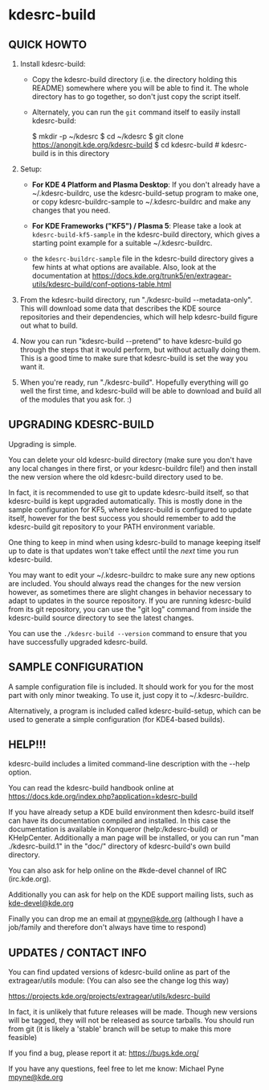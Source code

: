 # kdesrc-build

## QUICK HOWTO

1. Install kdesrc-build:
    - Copy the kdesrc-build directory (i.e. the directory holding this README)
      somewhere where you will be able to find it. The whole directory has to
      go together, so don't just copy the script itself.

    - Alternately, you can run the `git` command itself to easily install
      kdesrc-build:

      $ mkdir -p ~/kdesrc
      $ cd ~/kdesrc
      $ git clone https://anongit.kde.org/kdesrc-build
      $ cd kdesrc-build # kdesrc-build is in this directory

2. Setup:
    - **For KDE 4 Platform and Plasma Desktop**: If you don't already have a
      ~/.kdesrc-buildrc, use the kdesrc-build-setup program to make one, or
      copy kdesrc-buildrc-sample to ~/.kdesrc-buildrc and make any changes that
      you need.

    - **For KDE Frameworks ("KF5") / Plasma 5**: Please take a look at 
      `kdesrc-build-kf5-sample` in the kdesrc-build directory,
      which gives a starting point example for a suitable ~/.kdesrc-buildrc.

    - the `kdesrc-buildrc-sample` file in the kdesrc-build directory
      gives a few hints at what options are available. Also, look at the 
      documentation at
      https://docs.kde.org/trunk5/en/extragear-utils/kdesrc-build/conf-options-table.html

3. From the kdesrc-build directory, run "./kdesrc-build --metadata-only". This
   will download some data that describes the KDE source repositories and their
   dependencies, which will help kdesrc-build figure out what to build.

4. Now you can run "kdesrc-build --pretend" to have kdesrc-build go through the
   steps that it would perform, but without actually doing them. This is a good
   time to make sure that kdesrc-build is set the way you want it.

5. When you're ready, run "./kdesrc-build". Hopefully everything will go well
   the first time, and kdesrc-build will be able to download and build all of
   the modules that you ask for. :)

## UPGRADING KDESRC-BUILD

Upgrading is simple.

You can delete your old kdesrc-build directory (make sure you don't have any
local changes in there first, or your kdesrc-buildrc file!) and then install
the new version where the old kdesrc-build directory used to be.

In fact, it is recommended to use git to update kdesrc-build itself, so that
kdesrc-build is kept upgraded automatically. This is mostly done in the sample
configuration for KF5, where kdesrc-build is configured to update itself,
however for the best success you should remember to add the kdesrc-build git
repository to your PATH environment variable.

One thing to keep in mind when using kdesrc-build to manage keeping itself
up to date is that updates won't take effect until the *next* time you run
kdesrc-build.

You may want to edit your ~/.kdesrc-buildrc to make sure any new
options are included. You should always read the changes for the new version
however, as sometimes there are slight changes in behavior necessary to adapt
to updates in the source repository. If you are running kdesrc-build from its
git repository, you can use the "git log" command from inside the kdesrc-build
source directory to see the latest changes.

You can use the `./kdesrc-build --version` command to ensure that you have
successfully upgraded kdesrc-build.

## SAMPLE CONFIGURATION

A sample configuration file is included.  It should work for you for the most
part with only minor tweaking.  To use it, just copy it to ~/.kdesrc-buildrc.

Alternatively, a program is included called kdesrc-build-setup, which can be
used to generate a simple configuration (for KDE4-based builds).

## HELP!!!

kdesrc-build includes a limited command-line description with the
--help option.

You can read the kdesrc-build handbook online at
https://docs.kde.org/index.php?application=kdesrc-build

If you have already setup a KDE build environment then kdesrc-build itself can
have its documentation compiled and installed.
In this case the documentation is available in Konqueror (help:/kdesrc-build)
or KHelpCenter. Additionally a man page will be installed, or you can run "man
./kdesrc-build.1" in the "doc/" directory of kdesrc-build's own build
directory.

You can also ask for help online on the #kde-devel channel of IRC (irc.kde.org).

Additionally you can ask for help on the KDE support mailing lists, such as
kde-devel@kde.org

Finally you can drop me an email at mpyne@kde.org (although I have a job/family
and therefore don't always have time to respond)

## UPDATES / CONTACT INFO

You can find updated versions of kdesrc-build online as part of the
extragear/utils module: (You can also see the change log this way)

https://projects.kde.org/projects/extragear/utils/kdesrc-build

In fact, it is unlikely that future releases will be made. Though new versions
will be tagged, they will not be released as source tarballs. You should run
from git (it is likely a 'stable' branch will be setup to make this more
feasible)

If you find a bug, please report it at:
  https://bugs.kde.org/

If you have any questions, feel free to let me know:
  Michael Pyne <mpyne@kde.org>
